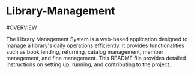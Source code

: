 # Library-Management

#OVERVIEW

The Library Management System is a web-based application designed to manage a library's daily operations efficiently. It provides functionalities such as book lending, returning, catalog management, member management, and fine management. This README file provides detailed instructions on setting up, running, and contributing to the project.
